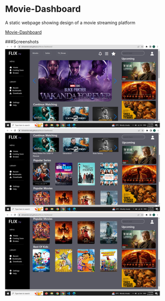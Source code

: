 # Movie-Dashboard
A static webpage showing design of a movie streaming platform

[Movie-Dashboard](https://vibhashdwivedi.github.io/Movie-Dashboard/)

###Screenshots
![](https://github.com/VibhashDwivedi/Movie-Dashboard/blob/main/Screenshots/first.png?raw=true)
![](https://github.com/VibhashDwivedi/Movie-Dashboard/blob/main/Screenshots/second.png?raw=true)
![](https://github.com/VibhashDwivedi/Movie-Dashboard/blob/main/Screenshots/third.png?raw=true)
